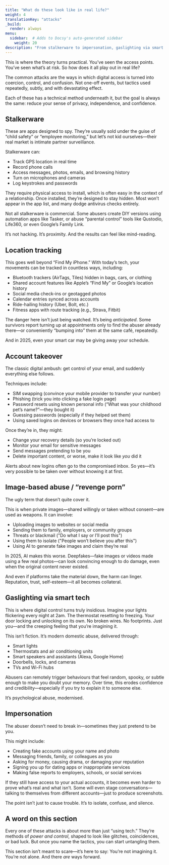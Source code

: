 ```yaml
---
title: "What do these look like in real life?"
weight: 4
translationKey: "attacks"
_build:
  render: always
menu:
  sidebar:  # Adds to Docsy's auto-generated sidebar
    weight: 20
description: "From stalkerware to impersonation, gaslighting via smart devices to using your own photos against you—this is the practical bit, where theory meets reality."
---
```


This is where the theory turns practical. You’ve seen the access points. You’ve seen what’s at risk. So how does it all play out in real life?

The common attacks are the ways in which digital access is turned into coercion, control, and confusion. Not one-off events, but tactics used repeatedly, subtly, and with devastating effect.

Each of these has a technical method underneath it, but the goal is always the same: reduce your sense of privacy, independence, and confidence.

## Stalkerware

These are apps designed to spy. They’re usually sold under the guise of “child safety” or “employee monitoring,” but let’s not kid ourselves—their real market is intimate partner surveillance.

Stalkerware can:

* Track GPS location in real time
* Record phone calls
* Access messages, photos, emails, and browsing history
* Turn on microphones and cameras
* Log keystrokes and passwords

They require physical access to install, which is often easy in the context of a relationship. Once installed, they’re designed to stay hidden. Most won’t appear in the app list, and many dodge antivirus checks entirely.

Not all stalkerware is commercial. Some abusers create DIY versions using automation apps like Tasker, or abuse “parental control” tools like Qustodio, Life360, or even Google’s Family Link.

It’s not hacking. It’s proximity. And the results can feel like mind-reading.

## Location tracking

This goes well beyond “Find My iPhone.” With today’s tech, your movements can be tracked in countless ways, including:

* Bluetooth trackers (AirTags, Tiles) hidden in bags, cars, or clothing
* Shared account features like Apple’s “Find My” or Google’s location history
* Social media check-ins or geotagged photos
* Calendar entries synced across accounts
* Ride-hailing history (Uber, Bolt, etc.)
* Fitness apps with route tracking (e.g., Strava, Fitbit)

The danger here isn’t just being watched. It’s being *anticipated*.
Some survivors report turning up at appointments only to find the abuser already there—or conveniently “bumping into” them at the same café, repeatedly.

And in 2025, even your smart car may be giving away your schedule.

## Account takeover

The classic digital ambush: get control of your email, and suddenly everything else follows.

Techniques include:

* SIM swapping (convince your mobile provider to transfer your number)
* Phishing (trick you into clicking a fake login page)
* Password resets using known personal info (“What was your childhood pet’s name?”—they bought it)
* Guessing passwords (especially if they helped set them)
* Using saved logins on devices or browsers they once had access to

Once they’re in, they might:

* Change your recovery details (so you’re locked out)
* Monitor your email for sensitive messages
* Send messages pretending to be you
* Delete important content, or worse, make it look like *you* did it

Alerts about new logins often go to the compromised inbox. So yes—it’s very possible to be taken over without knowing it at first.

## Image-based abuse / “revenge porn”

The ugly term that doesn’t quite cover it.

This is when private images—shared willingly or taken without consent—are used as weapons. It can involve:

* Uploading images to websites or social media
* Sending them to family, employers, or community groups
* Threats or blackmail ("Do what I say or I’ll post this")
* Using them to isolate ("People won’t believe you after this")
* Using AI to generate fake images and claim they’re real

In 2025, AI makes this worse. Deepfakes—fake images or videos made using a few real photos—can look convincing enough to do damage, even when the original content never existed.

And even if platforms take the material down, the harm can linger. Reputation, trust, self-esteem—it all becomes collateral.

## Gaslighting via smart tech

This is where digital control turns truly insidious.
Imagine your lights flickering every night at 2am. The thermostat resetting to freezing. Your door locking and unlocking on its own. No broken wires. No footprints. Just you—and the creeping feeling that you’re imagining it.

This isn’t fiction. It’s modern domestic abuse, delivered through:

* Smart lights
* Thermostats and air conditioning units
* Smart speakers and assistants (Alexa, Google Home)
* Doorbells, locks, and cameras
* TVs and Wi-Fi hubs

Abusers can remotely trigger behaviours that feel random, spooky, or subtle enough to make you doubt your memory. Over time, this erodes confidence and credibility—especially if you try to explain it to someone else.

It’s psychological abuse, modernised.

## Impersonation

The abuser doesn’t need to break in—sometimes they just pretend to be you.

This might include:

* Creating fake accounts using your name and photo
* Messaging friends, family, or colleagues as you
* Asking for money, causing drama, or damaging your reputation
* Signing you up for dating apps or inappropriate services
* Making false reports to employers, schools, or social services

If they still have access to your actual accounts, it becomes even harder to prove what’s real and what isn’t. Some will even stage conversations—talking to themselves from different accounts—just to produce screenshots.

The point isn’t just to cause trouble. It’s to isolate, confuse, and silence.

## A word on this section

Every one of these attacks is about more than just “using tech.”
They’re methods of *power and control*, shaped to look like glitches, coincidences, or bad luck. But once you name the tactics, you can start untangling them.

This section isn’t meant to scare—it’s here to say:
You’re not imagining it. You’re not alone. And there *are* ways forward.
